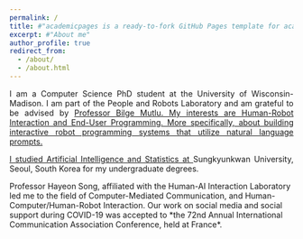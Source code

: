```yaml
---
permalink: /
title: #"academicpages is a ready-to-fork GitHub Pages template for academic personal websites"
excerpt: #"About me"
author_profile: true
redirect_from: 
  - /about/
  - /about.html
---
```


<p align="justify">I am a Computer Science PhD student at the University of Wisconsin-Madison. I am part of the <a href="https://peopleandrobots.wisc.edu/" target="_blank"  class="link_grey"></a>People and Robots Laboratory and am grateful to be advised by <a href="http://bilgemutlu.com/" target="_blank"  class="link_grey">Professor Bilge Mutlu. My interests are Human-Robot Interaction and End-User Programming. More specifically, about building interactive robot programming systems that utilize natural language prompts. 

<p align="justify">I studied Artificial Intelligence and Statistics at <a href="https://www.skku.edu/eng/" target="_blank" class="link_grey"></a>Sungkyunkwan University, Seoul, South Korea for my undergraduate degrees.</p> <a href="https://hailab.skku.edu/people/current#h.dktub3ux3t9c" target="_blank" class="link_grey"></a>Professor Hayeon Song, affiliated with the <a href="https://hailab.skku.edu/hai-lab" target="_blank" class="link_grey"></a>Human-AI Interaction Laboratory led me to the field of Computer-Mediated Communication, and Human-Computer/Human-Robot Interaction. Our work on social media and social support during COVID-19 was accepted to *the 72nd Annual International Communication Association Conference, held at France*. 
